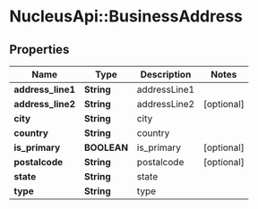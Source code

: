 # NucleusApi::BusinessAddress

## Properties
Name | Type | Description | Notes
------------ | ------------- | ------------- | -------------
**address_line1** | **String** | addressLine1 | 
**address_line2** | **String** | addressLine2 | [optional] 
**city** | **String** | city | 
**country** | **String** | country | 
**is_primary** | **BOOLEAN** |  is_primary | [optional] 
**postalcode** | **String** | postalcode | [optional] 
**state** | **String** | state | 
**type** | **String** | type | 


